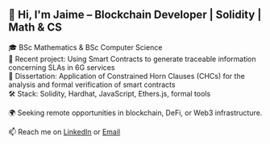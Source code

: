 ## 👋 Hi, I'm Jaime – Blockchain Developer | Solidity | Math & CS

🎓 BSc Mathematics & BSc Computer Science  
🔬 Recent project: Using Smart Contracts to generate traceable information concerning SLAs in 6G services  
🧪 Dissertation: Application of Constrained Horn Clauses (CHCs) for the analysis and formal verification of smart contracts  
🛠️ Stack: Solidity, Hardhat, JavaScript, Ethers.js, formal tools 

🌍 Seeking remote opportunities in blockchain, DeFi, or Web3 infrastructure.

📫 Reach me on [LinkedIn](https://www.linkedin.com/in/jaime-mart%C3%ADnez-gamero-4204461ba/) or [Email](jackesgamero@gmail.com)

